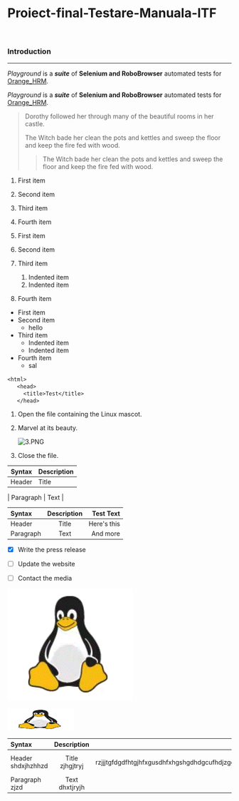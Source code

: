 # Proiect-final-Testare-Manuala-ITF
&nbsp;
### Introduction
---
*Playground* is a ***suite*** of **Selenium and RoboBrowser** automated tests for [Orange_HRM](https://opensource-demo.orangehrmlive.com/web/index.php/auth/login).

*Playground* is a ***suite*** of **Selenium and RoboBrowser** automated tests for [Orange_HRM](https://opensource-demo.orangehrmlive.com/web/index.php/auth/login "The best search engine for privacy").

> Dorothy followed her through many of the beautiful rooms in her castle.
>
> The Witch bade her clean the pots and kettles and sweep the floor and keep the fire fed with wood.
> > The Witch bade her clean the pots and kettles and sweep the floor and keep the fire fed with wood.   

1. First item
2. Second item
3. Third item
5. Fourth item

1. First item
2. Second item
3. Third item
    1. Indented item
    2. Indented item
4. Fourth item

- First item
- Second item
    - hello
- Third item
    - Indented item
    - Indented item
- Fourth item
  - sal


```
<html>
   <head>
     <title>Test</title>
   </head>
   ```
  
1. Open the file containing the Linux mascot.
2. Marvel at its beauty.

    ![3.PNG](/assets/images/tux.png)
   
3. Close the file.

| Syntax | Description |
| --- | ----------------- |
| Header | Title |



| Paragraph | Text |

| Syntax      | Description | Test Text     |
| :---        |    :----:   |          ---: |
| Header      | Title       | Here's this   |
| Paragraph   | Text        | And more      |



- [x] Write the press release
- [ ] Update the website
- [ ] Contact the media



![Tux, the Linux mascot](/1.GIF)

<img src="/1.GIF" width="150" height="50">


| Syntax      | Description | Test Text     |
| :---        |    :----:   |          ---: |
| Header  shdxjhzhhzd    | Title   zjhgjtryj    | Here's this rzjjjtgfdgdfhtgjhfxgusdhfxhgshgdhdgcufhdjzggdfgSFVhcvhvchjdhjvbdhjvbhjbdvhjfdbjhfdf jhdbfhsB fdshjGB   |
| Paragraph zjzd  | Text  dhxtjryjh      | And more      |



